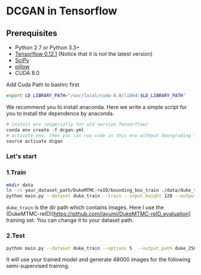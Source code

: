 # DCGAN in Tensorflow

## Prerequisites

- Python 2.7 or Python 3.3+
- [Tensorflow 0.12.1](https://github.com/tensorflow/tensorflow/tree/r0.12) (Notice that it is not the latest version)
- [SciPy](http://www.scipy.org/install.html)
- [pillow](https://github.com/python-pillow/Pillow)
- CUDA 8.0

Add Cuda Path to bashrc first
```bash
export LD_LIBRARY_PATH="/usr/local/cuda-8.0/lib64:$LD_LIBRARY_PATH"
```

We recommend you to install anaconda. Here we write a simple script for you to install the dependence by anaconda.
```python
# install env (especially for old version Tensorflow)
conda env create -f dcgan.yml
# activate env, then you can run code in this env without downgrading the outside Tensorflow.
source activate dcgan
```

### Let's start

### 1.Train
```bash
mkdir data
ln -rs your_dataset_path/DukeMTMC-reID/bounding_box_train ./data/duke_train
python main.py --dataset duke_train --train --input_height 128 --output_height 128 --options 1 --checkpoint_dir checkpointDuke --sample_dir samplesDuke --fps_gap 3
```
`duke_train` is the dir path which contains images. Here I use the (DukeMTMC-reID)[https://github.com/layumi/DukeMTMC-reID_evaluation] training set. You can change it to your dataset path.

### 2.Test
```bash
python main.py --dataset duke_train --options 5  --output_path duke_256_48000  --sample_size 48000  --input_height 128 --output_height 128 --checkpoint_dir checkpointDuke
```
It will use your trained model and generate 48000 images for the following semi-supervised training.
